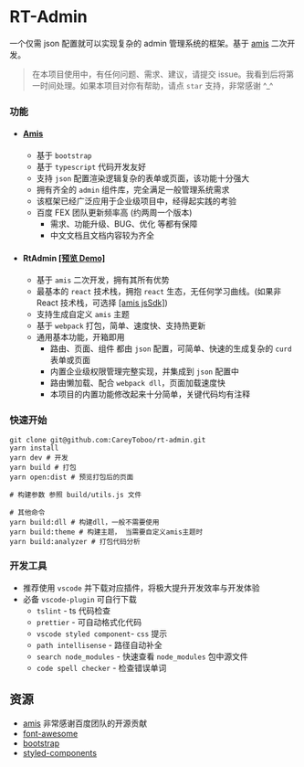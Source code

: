# RT-Admin

一个仅需 json 配置就可以实现复杂的 admin 管理系统的框架。基于 [amis](https://github.com/baidu/amis) 二次开发。

> 在本项目使用中，有任何问题、需求、建议，请提交 issue。我看到后将第一时间处理。如果本项目对你有帮助，请点 `star` 支持，非常感谢 ^\_^

### 功能

- #### [Amis](https://baidu.github.io/amis/pages/simple)

  - 基于 `bootstrap`
  - 基于 `typescript` 代码开发友好
  - 支持 `json` 配置渲染逻辑复杂的表单或页面，该功能十分强大
  - 拥有齐全的 `admin` 组件库，完全满足一般管理系统需求
  - 该框架已经广泛应用于企业级项目中，经得起实践的考验
  - 百度 FEX 团队更新频率高 (约两周一个版本)
    - 需求、功能升级、BUG、优化 等都有保障
    - 中文文档且文档内容较为齐全

- #### RtAdmin [[预览 Demo]](http://rt-admin.igroupes.com/)

  - 基于 `amis` 二次开发，拥有其所有优势
  - 最基本的 `react` 技术栈，拥抱 `react` 生态，无任何学习曲线。(如果非 React 技术栈，可选择 [[amis jsSdk]](https://baidu.github.io/amis/docs/getting-started#jssdk))
  - 支持生成自定义 `amis` 主题
  - 基于 `webpack` 打包，简单、速度快、支持热更新
  - 通用基本功能，开箱即用
    - 路由、页面、组件 都由 `json` 配置，可简单、快速的生成复杂的 `curd` 表单或页面
    - 内置企业级权限管理完整实现，并集成到 `json` 配置中
    - 路由懒加载、配合 `webpack dll`，页面加载速度快
    - 本项目的内置功能修改起来十分简单，关键代码均有注释

### 快速开始

```
git clone git@github.com:CareyToboo/rt-admin.git
yarn install
yarn dev # 开发
yarn build # 打包
yarn open:dist # 预览打包后的页面

# 构建参数 参照 build/utils.js 文件

# 其他命令
yarn build:dll # 构建dll，一般不需要使用
yarn build:theme # 构建主题， 当需要自定义amis主题时
yarn build:analyzer # 打包代码分析
```

### 开发工具

- 推荐使用 `vscode` 并下载对应插件，将极大提升开发效率与开发体验
- 必备 `vscode-plugin` 可自行下载
  - `tslint` - ts 代码检查
  - `prettier` - 可自动格式化代码
  - `vscode styled component`- `css` 提示
  - `path intellisense` - 路径自动补全
  - `search node_modules` - 快速查看 `node_modules` 包中源文件
  - `code spell checker` - 检查错误单词

## 资源

- [amis](https://baidu.github.io/amis/docs/getting-started) 非常感谢百度团队的开源贡献
- [font-awesome](http://fontawesome.dashgame.com)
- [bootstrap](https://v3.bootcss.com/components)
- [styled-components](https://styled-components.com)
